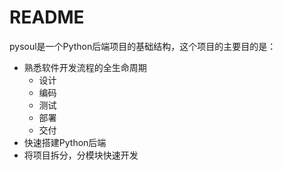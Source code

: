 # README

pysoul是一个Python后端项目的基础结构，这个项目的主要目的是：
* 熟悉软件开发流程的全生命周期
    * 设计
    * 编码
    * 测试
    * 部署
    * 交付
* 快速搭建Python后端
* 将项目拆分，分模块快速开发